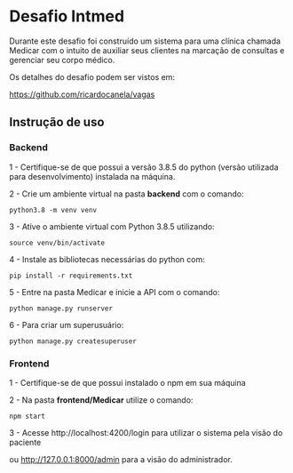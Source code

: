 # Desafio Intmed

Durante este desafio foi construído um sistema para uma clínica chamada Medicar com o intuito de auxiliar seus clientes na marcação de consultas e gerenciar seu corpo médico. 

Os detalhes do desafio podem ser vistos em:

https://github.com/ricardocanela/vagas

## Instrução de uso

### Backend

1 - Certifique-se de que possui a versão 3.8.5 do python (versão utilizada para desenvolvimento) instalada na máquina.

2 - Crie um ambiente virtual na pasta **backend** com o comando:

`
python3.8 -m venv venv
`

3 - Ative o ambiente virtual com Python 3.8.5 utilizando:

`
source venv/bin/activate
`

4 - Instale as bibliotecas necessárias do python com:

`
pip install -r requirements.txt
`

5 - Entre na pasta Medicar e inicie a API com o comando:

`
python manage.py runserver
`

6 - Para criar um superusuário:

`
python manage.py createsuperuser
`

### Frontend

1 - Certifique-se de que possui instalado o npm em sua máquina

2 - Na pasta **frontend/Medicar** utilize o comando:

`
npm start
`

3 - Acesse http://localhost:4200/login para utilizar o sistema pela visão do paciente

ou http://127.0.0.1:8000/admin para a visão do administrador.